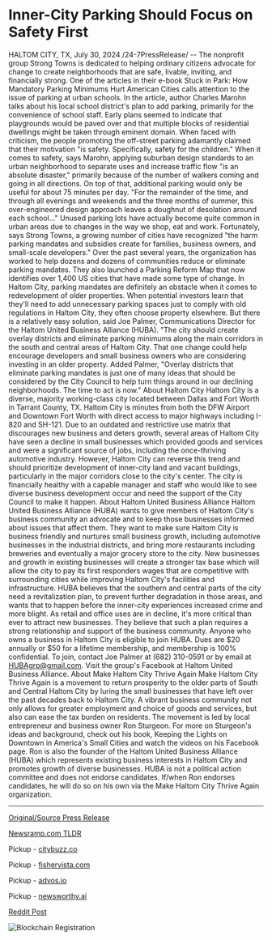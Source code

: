 # Inner-City Parking Should Focus on Safety First

HALTOM CITY, TX, July 30, 2024 /24-7PressRelease/ -- The nonprofit group Strong Towns is dedicated to helping ordinary citizens advocate for change to create neighborhoods that are safe, livable, inviting, and financially strong. One of the articles in their e-book Stuck in Park: How Mandatory Parking Minimums Hurt American Cities calls attention to the issue of parking at urban schools.  In the article, author Charles Marohn talks about his local school district's plan to add parking, primarily for the convenience of school staff. Early plans seemed to indicate that playgrounds would be paved over and that multiple blocks of residential dwellings might be taken through eminent domain. When faced with criticism, the people promoting the off-street parking adamantly claimed that their motivation "is safety. Specifically, safety for the children."  When it comes to safety, says Marohn, applying suburban design standards to an urban neighborhood to separate uses and increase traffic flow "is an absolute disaster," primarily because of the number of walkers coming and going in all directions. On top of that, additional parking would only be useful for about 75 minutes per day. "For the remainder of the time, and through all evenings and weekends and the three months of summer, this over-engineered design approach leaves a doughnut of desolation around each school…"  Unused parking lots have actually become quite common in urban areas due to changes in the way we shop, eat and work. Fortunately, says Strong Towns, a growing number of cities have recognized "the harm parking mandates and subsidies create for families, business owners, and small-scale developers." Over the past several years, the organization has worked to help dozens and dozens of communities reduce or eliminate parking mandates. They also launched a Parking Reform Map that now identifies over 1,400 US cities that have made some type of change.  In Haltom City, parking mandates are definitely an obstacle when it comes to redevelopment of older properties. When potential investors learn that they'll need to add unnecessary parking spaces just to comply with old regulations in Haltom City, they often choose property elsewhere.  But there is a relatively easy solution, said Joe Palmer, Communications Director for the Haltom United Business Alliance (HUBA). "The city should create overlay districts and eliminate parking minimums along the main corridors in the south and central areas of Haltom City. That one change could help encourage developers and small business owners who are considering investing in an older property. Added Palmer, "Overlay districts that eliminate parking mandates is just one of many ideas that should be considered by the City Council to help turn things around in our declining neighborhoods. The time to act is now."  About Haltom City Haltom City is a diverse, majority working-class city located between Dallas and Fort Worth in Tarrant County, TX. Haltom City is minutes from both the DFW Airport and Downtown Fort Worth with direct access to major highways including I-820 and SH-121. Due to an outdated and restrictive use matrix that discourages new business and deters growth, several areas of Haltom City have seen a decline in small businesses which provided goods and services and were a significant source of jobs, including the once-thriving automotive industry. However, Haltom City can reverse this trend and should prioritize development of inner-city land and vacant buildings, particularly in the major corridors close to the city's center. The city is financially healthy with a capable manager and staff who would like to see diverse business development occur and need the support of the City Council to make it happen.  About Haltom United Business Alliance Haltom United Business Alliance (HUBA) wants to give members of Haltom City's business community an advocate and to keep those businesses informed about issues that affect them. They want to make sure Haltom City is business friendly and nurtures small business growth, including automotive businesses in the industrial districts, and bring more restaurants including breweries and eventually a major grocery store to the city. New businesses and growth in existing businesses will create a stronger tax base which will allow the city to pay its first responders wages that are competitive with surrounding cities while improving Haltom City's facilities and infrastructure. HUBA believes that the southern and central parts of the city need a revitalization plan, to prevent further degradation in those areas, and wants that to happen before the inner-city experiences increased crime and more blight. As retail and office uses are in decline, it's more critical than ever to attract new businesses. They believe that such a plan requires a strong relationship and support of the business community. Anyone who owns a business in Haltom City is eligible to join HUBA. Dues are $20 annually or $50 for a lifetime membership, and membership is 100% confidential. To join, contact Joe Palmer at (682) 310-0591 or by email at HUBAgrp@gmail.com. Visit the group's Facebook at Haltom United Business Alliance.  About Make Haltom City Thrive Again Make Haltom City Thrive Again is a movement to return prosperity to the older parts of South and Central Haltom City by luring the small businesses that have left over the past decades back to Haltom City. A vibrant business community not only allows for greater employment and choice of goods and services, but also can ease the tax burden on residents. The movement is led by local entrepreneur and business owner Ron Sturgeon. For more on Sturgeon's ideas and background, check out his book, Keeping the Lights on Downtown in America's Small Cities and watch the videos on his Facebook page. Ron is also the founder of the Haltom United Business Alliance (HUBA) which represents existing business interests in Haltom City and promotes growth of diverse businesses. HUBA is not a political action committee and does not endorse candidates. If/when Ron endorses candidates, he will do so on his own via the Make Haltom City Thrive Again organization. 

---

[Original/Source Press Release](https://www.24-7pressrelease.com/press-release/510662/inner-city-parking-should-focus-on-safety-first)
                    

[Newsramp.com TLDR](https://newsramp.com/curated-news/strong-towns-addresses-impact-of-parking-minimums-on-urban-schools/a24de65c38a5829a1da32db92da7d2ae) 


Pickup - [citybuzz.co](https://citybuzz.co/2024/07/30/haltom-city-urged-to-eliminate-parking-mandates-for-urban-revitalization)

Pickup - [fishervista.com](https://fishervista.com/en/advocacy-group-urges-focus-on-safety-and-redevelopment-in-urban-parking-policies/20245333)

Pickup - [advos.io](https://advos.io/en/strong-towns-advocates-for-safety-centric-parking-reforms-in-urban-areas/20245333)

Pickup - [newsworthy.ai](https://newsworthy.ai/curated/haltom-city-urged-to-reconsider-parking-mandates-for-urban-revitalization)
 



[Reddit Post](https://www.reddit.com/r/newsramp/comments/1efrqli/strong_towns_addresses_impact_of_parking_minimums/) 



![Blockchain Registration](https://cdn.newsramp.app/24-7PressRelease/qrcode/247/30/chipF36C.webp)